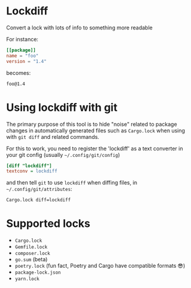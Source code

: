 # Lockdiff

Convert a lock with lots of info to something more readable

For instance:

```toml
[[package]]
name = "foo"
version = "1.4"
```

becomes:

```
foo@1.4
```

# Using lockdiff with git

The primary purpose of this tool is to hide "noise" related to package changes
in automatically generated files such as `Cargo.lock` when using with `git diff`
and related commands.

For this to work, you need to register the 'lockdiff' as a text converter
in your git config (usually `~/.config/git/config`)

```ini
[diff "lockdiff"]
textconv = lockdiff
```

and then tell `git` to use `lockdiff` when diffing files, in `~/.config/git/attributes`:

```
Cargo.lock diff=lockdiff
```


# Supported locks

* `Cargo.lock`
* `Gemfile.lock`
* `composer.lock`
* `go.sum` (beta)
* `poetry.lock` (fun fact, Poetry and Cargo have compatible formats 😎)
* `package-lock.json`
* `yarn.lock`
